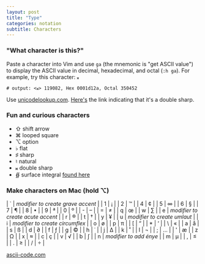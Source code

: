 ```yaml
---
layout: post
title: "Type"
categories: notation
subtitle: Characters
---
```


### "What character is this?"

Paste a character into Vim and use `ga` (the mnemonic is "get ASCII value") to display the ASCII value in decimal, hexadecimal, and octal (`:h ga`). For example, try this character: `𝄪`

    # output: <𝄪> 119082, Hex 0001d12a, Octal 350452
    
Use [unicodelookup.com](http://unicodelookup.com). [Here's](http://unicodelookup.com/#119082) the link indicating that it's a double sharp.


### Fun and curious characters

- ⇧ shift arrow
- ⌘ looped square
- ⌥ option
- ♭ flat
- ♯ sharp
- ♮ natural
- 𝄪 double sharp
- ∯ surface integral [found here](http://www.cs.tut.fi/~jkorpela/math/kbd.html)

### Make characters on Mac (hold ⌥)

| ` | *modifier to create grave accent* |
| 1 | ¡ |
| 2 | ™ |
| 4 | ¢ |
| 5 | ∞ |
| 6 | § |
| 7 | ¶ |
| 8 | • |
| 9 | ª |
| 0 | º |
| - | – |
| = | ≠ |
| q | œ |
| w | ∑ |
| e | *modifier to create acute accent* |
| r | ® |
| t | † |
| y | ¥ |
| u | *modifier to create umlaut* |
| i | *modifier to create circumflex* |
| o | ø |
| p | π |
| [ | “ |
| * | ‘ |
| \ | « |
| a | å |
| s | ß |
| d | ∂ |
| f | ƒ |
| g | © |
| h | ˙ |
| j | ∆ |
| k | ˚ |
| l | ¬ |
| ; | … |
| ' | æ |
| z | Ω |
| x | ≈ |
| c | ç |
| v | √ |
| b | ∫ |
| n | *modifier to add énye* |
| m | µ |
| , | ≤ |
| . | ≥ |
| / | ÷ |


[ascii-code.com](http://ascii-code.com/)

